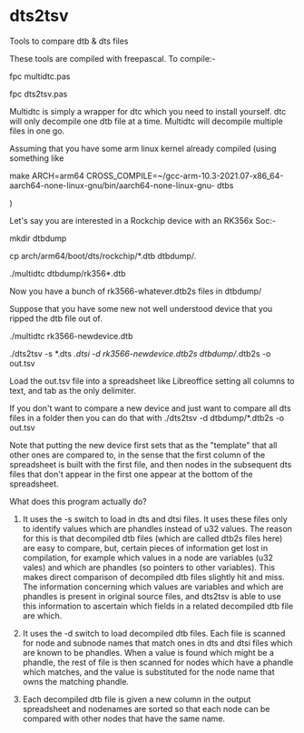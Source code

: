 # dts2tsv
Tools to compare dtb &amp; dts files

These tools are compiled with freepascal. To compile:-

fpc multidtc.pas

fpc dts2tsv.pas

Multidtc is simply a wrapper for dtc which you need to install yourself.
dtc will only decompile one dtb file at a time. Multidtc will decompile multiple files in one go.

Assuming that you have some arm linux kernel already compiled (using something like 

make ARCH=arm64 CROSS_COMPILE=~/gcc-arm-10.3-2021.07-x86_64-aarch64-none-linux-gnu/bin/aarch64-none-linux-gnu- dtbs

)

Let's say you are interested in a Rockchip device with an RK356x Soc:-

mkdir dtbdump

cp arch/arm64/boot/dts/rockchip/*.dtb dtbdump/.

./multidtc dtbdump/rk356*.dtb

Now you have a bunch of rk3566-whatever.dtb2s files in dtbdump/

Suppose that you have some new not well understood device that you ripped the dtb file out of.

./multidtc rk3566-newdevice.dtb

./dts2tsv -s *.dts *.dtsi -d rk3566-newdevice.dtb2s dtbdump/*.dtb2s -o out.tsv

Load the out.tsv file into a spreadsheet like Libreoffice setting all columns to text, and tab as the only delimiter.

If you don't want to compare a new device and just want to compare all dts files in a folder then you can do that with
./dts2tsv -d dtbdump/*.dtb2s -o out.tsv

Note that putting the new device first sets that as the "template" that all other ones are compared to, in the sense that the first column of the spreadsheet is built with the first file, and then nodes in the subsequent dts files that don't appear in the first one appear at the bottom of the spreadsheet.

What does this program actually do?

1. It uses the -s switch to load in dts and dtsi files.
It uses these files only to identify values which are phandles instead of u32 values.
The reason for this is that decompiled dtb files (which are called dtb2s files here) are easy to compare, but, certain pieces of information get lost in compilation, for example which values in a node are variables (u32 vales) and which are phandles (so pointers to other variables).
This makes direct comparison of decompiled dtb files slightly hit and miss.
The information concerning which values are variables and which are phandles is present in original source files, and dts2tsv is able to use this information to ascertain which fields in a related decompiled dtb file are which.

2. It uses the -d switch to load decompiled dtb files.
Each file is scanned for node and subnode names that match ones in dts and dtsi files which are known to be phandles.
When a value is found which might be a phandle, the rest of file is then scanned for nodes which have a phandle which matches, and the value is substituted for the node name that owns the matching phandle.

3. Each decompiled dtb file is given a new column in the output spreadsheet and nodenames are sorted so that each node can be compared with other nodes that have the same name.
